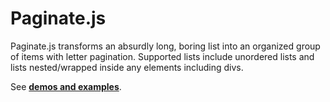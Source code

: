 <h1>Paginate.js</h1>

<p>Paginate.js transforms an absurdly long, boring list into an organized group of items with letter pagination. Supported lists include unordered lists and lists nested/wrapped inside any elements including divs.</p>

<p>See <strong><a href="http://labs.techtalkshq.com/paginate-js/">demos and examples</a></strong>.</p>
